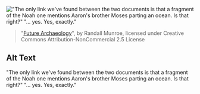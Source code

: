 !["The only link we've found between the two documents is that a fragment of the Noah one mentions Aaron's brother Moses parting an ocean. Is that right?" "... yes. Yes, exactly."](https://imgs.xkcd.com/comics/future_archaeology.png)
> "[Future Archaeology](https://xkcd.com/1748/)", by Randall Munroe, licensed under Creative Commons Attribution-NonCommercial 2.5 License

## Alt Text
"The only link we've found between the two documents is that a fragment of the Noah one mentions Aaron's brother Moses parting an ocean. Is that right?" "... yes. Yes, exactly."

